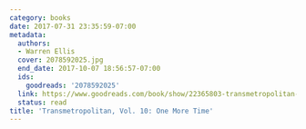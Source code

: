 ```yaml
---
category: books
date: 2017-07-31 23:35:59-07:00
metadata:
  authors:
  - Warren Ellis
  cover: 2078592025.jpg
  end_date: 2017-10-07 18:56:57-07:00
  ids:
    goodreads: '2078592025'
  link: https://www.goodreads.com/book/show/22365803-transmetropolitan-vol-10
  status: read
title: 'Transmetropolitan, Vol. 10: One More Time'
---
```

